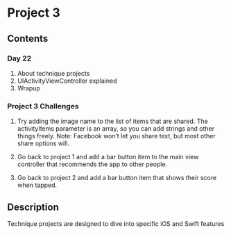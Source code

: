 # Project 3

## Contents 

### Day 22
1.  About technique projects
2. UIActivityViewController explained
3. Wrapup

### Project 3 Challenges
1. Try adding the image name to the list of items that are shared. The activityItems parameter is an array, so you can add strings and other things freely. Note: Facebook won’t let you share text, but most other share options will.

2. Go back to project 1 and add a bar button item to the main view controller that recommends the app to other people.

3. Go back to project 2 and add a bar button item that shows their score when tapped.

## Description
Technique projects are designed to dive into specific iOS and Swift features

 
